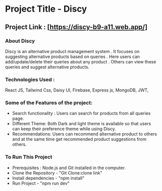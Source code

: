 # Project Title - Discy
## Project Link : [https://discy-b9-a11.web.app/]


### About Discy

Discy is an alternative product management system . It focuses on suggesting alternative products based on queries . Here users can add/update/delete their queries about any product . Others can view these queries and suggest alternative products. 

### Technologies Used :

React JS, Tailwind Css, Daisy UI, Firebase, Express js, MongoDB, JWT, 

### Some of the Features of the project:
- Search functionality : Users can search for products from all queries page. 
- Different Theme: Both Dark and light theme is available so that users can keep their preference theme while using Discy. 
- Recommendations: Users can recommend alternative product to others and at the same time get recommended product suggestions from others. 

### To Run This Project

- Prerequisites : Node.js and Git installed in the computer.
- Clone the Repository - "Git Clone:clone link"
- Install dependencies - "npm install"
- Run Project - "npm run dev"




